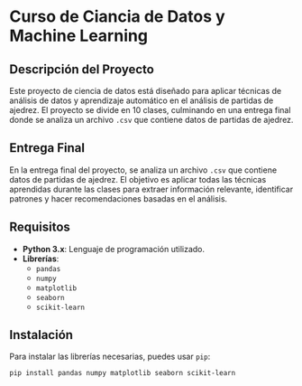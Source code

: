# Curso de Ciancia de Datos y Machine Learning

## Descripción del Proyecto

Este proyecto de ciencia de datos está diseñado para aplicar técnicas de análisis de datos y aprendizaje automático en el análisis de partidas de ajedrez. El proyecto se divide en 10 clases, culminando en una entrega final donde se analiza un archivo `.csv` que contiene datos de partidas de ajedrez.

## Entrega Final

En la entrega final del proyecto, se analiza un archivo `.csv` que contiene datos de partidas de ajedrez. El objetivo es aplicar todas las técnicas aprendidas durante las clases para extraer información relevante, identificar patrones y hacer recomendaciones basadas en el análisis.

## Requisitos

- **Python 3.x**: Lenguaje de programación utilizado.
- **Librerías**:
  - `pandas`
  - `numpy`
  - `matplotlib`
  - `seaborn`
  - `scikit-learn`

## Instalación

Para instalar las librerías necesarias, puedes usar `pip`:

```bash
pip install pandas numpy matplotlib seaborn scikit-learn

